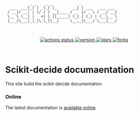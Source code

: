 
               _ _    _ _            _                
      ___  ___(_) | _(_) |_       __| | ___   ___ ___ 
     / __|/ __| | |/ / | __|____ / _` |/ _ \ / __/ __|
     \__ \ (__| |   <| | ||_____| (_| | (_) | (__\__ \
     |___/\___|_|_|\_\_|\__|     \__,_|\___/ \___|___/
                                                  

<br>
<p align="center">
  <a href="https://github.com/airbus/scikit-decide/actions?query=workflow%3Abuild_test_deploy">
    <img src="https://img.shields.io/github/workflow/status/airbus/scikit-decide/build_test_deploy?logo=github&label=CI%20status" alt="actions status">
  </a>
  <a href="https://github.com/airbus/scikit-decide/tags">
    <img src="https://img.shields.io/github/tag/airbus/scikit-decide.svg?label=current%20version" alt="version">
  </a>
  <a href="https://github.com/airbus/scikit-decide/stargazers">
    <img src="https://img.shields.io/github/stars/airbus/scikit-decide.svg" alt="stars">
  </a>
  <a href="https://github.com/airbus/scikit-decide/network">
    <img src="https://img.shields.io/github/forks/airbus/scikit-decide.svg" alt="forks">
  </a>
</p>
<br>

# Scikit-decide documaentation

This site build the scikit-decide documentation

### Online

The latest documentation is [available online](https://galleon.github.io/scikit-docs/).

